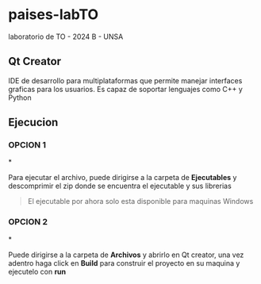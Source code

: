 # paises-labTO
laboratorio de TO - 2024 B - UNSA 

## Qt Creator
<p> IDE de desarrollo para multiplataformas que permite manejar interfaces graficas para los usuarios. Es capaz de soportar lenguajes como C++ y Python </p>

## Ejecucion

### OPCION 1
*<p> Para ejecutar el archivo, puede dirigirse a la carpeta de **Ejecutables** y  descomprimir el zip donde se encuentra el ejecutable y sus librerias </p>

>El ejecutable por ahora solo esta disponible para maquinas Windows

### OPCION 2
*<p> Puede dirigirse a la carpeta de **Archivos** y abrirlo en Qt creator, una vez adentro haga click en **Build** para construir el proyecto en su maquina y ejecutelo con **run** </p>

